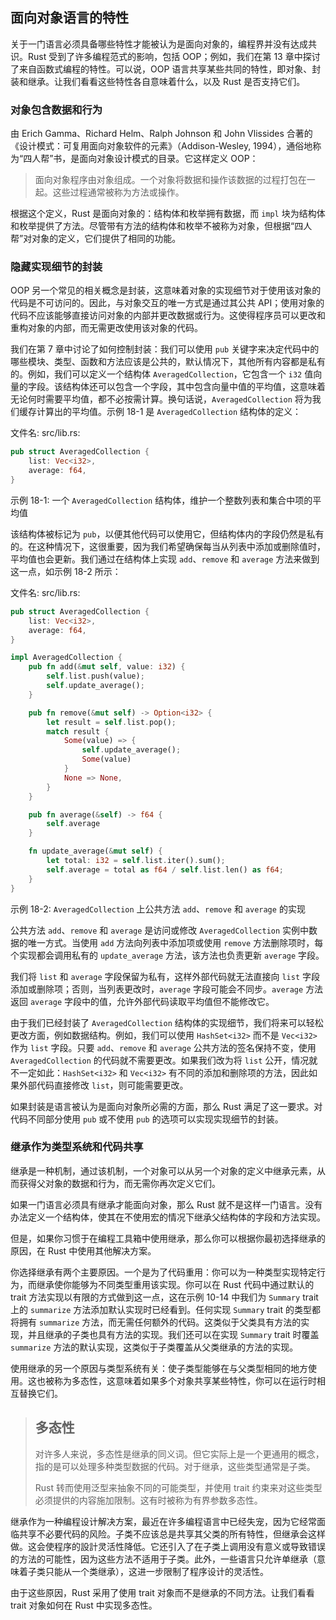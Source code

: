 ## 面向对象语言的特性

关于一门语言必须具备哪些特性才能被认为是面向对象的，编程界并没有达成共识。Rust 受到了许多编程范式的影响，包括 OOP；例如，我们在第 13 章中探讨了来自函数式编程的特性。可以说，OOP 语言共享某些共同的特性，即对象、封装和继承。让我们看看这些特性各自意味着什么，以及 Rust 是否支持它们。

### 对象包含数据和行为

由 Erich Gamma、Richard Helm、Ralph Johnson 和 John Vlissides 合著的《设计模式：可复用面向对象软件的元素》（Addison-Wesley, 1994），通俗地称为“四人帮”书，是面向对象设计模式的目录。它这样定义 OOP：

> 面向对象程序由对象组成。一个对象将数据和操作该数据的过程打包在一起。这些过程通常被称为方法或操作。

根据这个定义，Rust 是面向对象的：结构体和枚举拥有数据，而 `impl` 块为结构体和枚举提供了方法。尽管带有方法的结构体和枚举不被称为对象，但根据“四人帮”对对象的定义，它们提供了相同的功能。

### 隐藏实现细节的封装

OOP 另一个常见的相关概念是封装，这意味着对象的实现细节对于使用该对象的代码是不可访问的。因此，与对象交互的唯一方式是通过其公共 API；使用对象的代码不应该能够直接访问对象的内部并更改数据或行为。这使得程序员可以更改和重构对象的内部，而无需更改使用该对象的代码。

我们在第 7 章中讨论了如何控制封装：我们可以使用 `pub` 关键字来决定代码中的哪些模块、类型、函数和方法应该是公共的，默认情况下，其他所有内容都是私有的。例如，我们可以定义一个结构体 `AveragedCollection`，它包含一个 `i32` 值向量的字段。该结构体还可以包含一个字段，其中包含向量中值的平均值，这意味着无论何时需要平均值，都不必按需计算。换句话说，`AveragedCollection` 将为我们缓存计算出的平均值。示例 18-1 是 `AveragedCollection` 结构体的定义：

文件名: src/lib.rs:

```rust
pub struct AveragedCollection {
    list: Vec<i32>,
    average: f64,
}
```

示例 18-1: 一个 `AveragedCollection` 结构体，维护一个整数列表和集合中项的平均值

该结构体被标记为 `pub`，以便其他代码可以使用它，但结构体内的字段仍然是私有的。在这种情况下，这很重要，因为我们希望确保每当从列表中添加或删除值时，平均值也会更新。我们通过在结构体上实现 `add`、`remove` 和 `average` 方法来做到这一点，如示例 18-2 所示：

文件名: src/lib.rs:

```rust
pub struct AveragedCollection {
    list: Vec<i32>,
    average: f64,
}

impl AveragedCollection {
    pub fn add(&mut self, value: i32) {
        self.list.push(value);
        self.update_average();
    }

    pub fn remove(&mut self) -> Option<i32> {
        let result = self.list.pop();
        match result {
            Some(value) => {
                self.update_average();
                Some(value)
            }
            None => None,
        }
    }

    pub fn average(&self) -> f64 {
        self.average
    }

    fn update_average(&mut self) {
        let total: i32 = self.list.iter().sum();
        self.average = total as f64 / self.list.len() as f64;
    }
}
```

示例 18-2: `AveragedCollection` 上公共方法 `add`、`remove` 和 `average` 的实现

公共方法 `add`、`remove` 和 `average` 是访问或修改 `AveragedCollection` 实例中数据的唯一方式。当使用 `add` 方法向列表中添加项或使用 `remove` 方法删除项时，每个实现都会调用私有的 `update_average` 方法，该方法也负责更新 `average` 字段。

我们将 `list` 和 `average` 字段保留为私有，这样外部代码就无法直接向 `list` 字段添加或删除项；否则，当列表更改时，`average` 字段可能会不同步。`average` 方法返回 `average` 字段中的值，允许外部代码读取平均值但不能修改它。

由于我们已经封装了 `AveragedCollection` 结构体的实现细节，我们将来可以轻松更改方面，例如数据结构。例如，我们可以使用 `HashSet<i32>` 而不是 `Vec<i32>` 作为 `list` 字段。只要 `add`、`remove` 和 `average` 公共方法的签名保持不变，使用 `AveragedCollection` 的代码就不需要更改。如果我们改为将 `list` 公开，情况就不一定如此：`HashSet<i32>` 和 `Vec<i32>` 有不同的添加和删除项的方法，因此如果外部代码直接修改 `list`，则可能需要更改。

如果封装是语言被认为是面向对象所必需的方面，那么 Rust 满足了这一要求。对代码不同部分使用 `pub` 或不使用 `pub` 的选项可以实现实现细节的封装。

### 继承作为类型系统和代码共享

继承是一种机制，通过该机制，一个对象可以从另一个对象的定义中继承元素，从而获得父对象的数据和行为，而无需你再次定义它们。

如果一门语言必须具有继承才能面向对象，那么 Rust 就不是这样一门语言。没有办法定义一个结构体，使其在不使用宏的情况下继承父结构体的字段和方法实现。

但是，如果你习惯于在编程工具箱中使用继承，那么你可以根据你最初选择继承的原因，在 Rust 中使用其他解决方案。

你选择继承有两个主要原因。一个是为了代码重用：你可以为一种类型实现特定行为，而继承使你能够为不同类型重用该实现。你可以在 Rust 代码中通过默认的 trait 方法实现以有限的方式做到这一点，这在示例 10-14 中我们为 `Summary` trait 上的 `summarize` 方法添加默认实现时已经看到。任何实现 `Summary` trait 的类型都将拥有 `summarize` 方法，而无需任何额外的代码。这类似于父类具有方法的实现，并且继承的子类也具有方法的实现。我们还可以在实现 `Summary` trait 时覆盖 `summarize` 方法的默认实现，这类似于子类覆盖从父类继承的方法的实现。

使用继承的另一个原因与类型系统有关：使子类型能够在与父类型相同的地方使用。这也被称为多态性，这意味着如果多个对象共享某些特性，你可以在运行时相互替换它们。

> ## 多态性
>
> 对许多人来说，多态性是继承的同义词。但它实际上是一个更通用的概念，指的是可以处理多种类型数据的代码。对于继承，这些类型通常是子类。
>
> Rust 转而使用泛型来抽象不同的可能类型，并使用 trait 约束来对这些类型必须提供的内容施加限制。这有时被称为有界参数多态性。

继承作为一种编程设计解决方案，最近在许多编程语言中已经失宠，因为它经常面临共享不必要代码的风险。子类不应该总是共享其父类的所有特性，但继承会这样做。这会使程序的設計灵活性降低。它还引入了在子类上调用没有意义或导致错误的方法的可能性，因为这些方法不适用于子类。此外，一些语言只允许单继承（意味着子类只能从一个类继承），这进一步限制了程序设计的灵活性。

由于这些原因，Rust 采用了使用 trait 对象而不是继承的不同方法。让我们看看 trait 对象如何在 Rust 中实现多态性。
